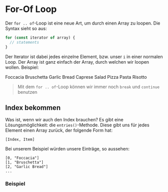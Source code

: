 # For-Of Loop

Der `for .. of`-Loop ist eine neue Art, um durch einen Array zu loopen. Die Syntax sieht so aus:

````Javascript
for (const iterator of array) {
  // statements
}
````

Der Iterator ist dabei jedes einzelne Element, bzw. unser `i` in einer normalen Loop. Der Array ist ganz einfach der Array, durch welchen wir 
loopen wollen. Beispiel:

<tabs>
    <tab title="JavaScript">
        <code-block lang="javascript" src="for-of.js" />
    </tab>
    <tab title="Output">
        <code-block lang="console">
            Foccacia
            Bruschetta
            Garlic Bread
            Caprese Salad
            Pizza
            Pasta
            Risotto
        </code-block>
    </tab>
</tabs>

> Mit dem `for .. of`-Loop können wir immer noch `break` und `continue` benutzen

## Index bekommen

Was ist, wenn wir auch den Index brauchen? Es gibt eine Lösungsmöglichkeit: die `entries()`-Methode. Diese gibt uns für jedes Element einen Array 
zurück, der folgende Form hat:

````Console
[Index, Item]
````

Bei unserem Beispiel würden unsere Einträge, so aussehen:

````Console
[0, "Foccacia"]
[1, "Bruschetta"]
[2, "Garlic Bread"]
...
````

### Beispiel

````Javascript

````